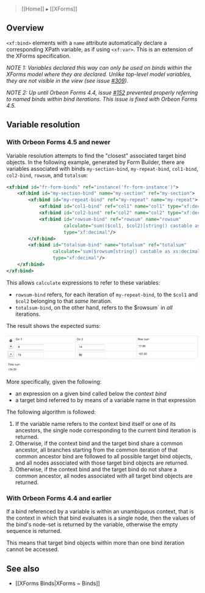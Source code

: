 > [[Home]] ▸ [[XForms]]

## Overview

`<xf:bind>` elements with a `name` attribute automatically declare a corresponding XPath variable, as if using `<xf:var>`. This is an extension of the XForms specification.

*NOTE 1: Variables declared this way can only be used on binds within the XForms model where they are declared. Unlike top-level model variables, they are not visible in the view (see issue [#309](https://github.com/orbeon/orbeon-forms/issues/309)).*

*NOTE 2: Up until Orbeon Forms 4.4, issue [#152](https://github.com/orbeon/orbeon-forms/issues/152) prevented properly referring to named binds within bind iterations. This issue is fixed with Orbeon Forms 4.5.*

## Variable resolution

### With Orbeon Forms 4.5 and newer

Variable resolution attempts to find the "closest" associated target bind objects. In the following example, generated by Form Builder, there are variables associated with binds `my-section-bind`, `my-repeat-bind`, `col1-bind`, `col2-bind`, `rowsum`, and `totalsum`:

```xml
<xf:bind id="fr-form-binds" ref="instance('fr-form-instance')">
    <xf:bind id="my-section-bind" name="my-section" ref="my-section">
        <xf:bind id="my-repeat-bind" ref="my-repeat" name="my-repeat">
            <xf:bind id="col1-bind" ref="col1" name="col1" type="xf:decimal"/>
            <xf:bind id="col2-bind" ref="col2" name="col2" type="xf:decimal"/>
            <xf:bind id="rowsum-bind" ref="rowsum" name="rowsum"
                     calculate="sum(($col1, $col2)[string() castable as xs:decimal], 0.0)"
                     type="xf:decimal"/>
        </xf:bind>
        <xf:bind id="totalsum-bind" name="totalsum" ref="totalsum"
                 calculate="sum($rowsum[string() castable as xs:decimal], 0.0)"
                 type="xf:decimal"/>
    </xf:bind>
</xf:bind>
```

This allows `calculate` expressions to refer to these variables:

- `rowsum-bind` refers, for each iteration of `my-repeat-bind`, to the `$col1` and `$col2` belonging to that *same* iteration.
- `totalsum-bind`, on the other hand, refers to the $rowsum` in *all* iterations.

The result shows the expected sums:

![XForms Sums](images/xforms-sums.png)

More specifically, given the following:

- an expression on a given bind called below the *context bind*
- a target bind referred to by means of a variable name in that expression

The following algorithm is followed:

1. If the variable name refers to the context bind itself or one of its ancestors, the single node corresponding to the current bind iteration is returned.
2. Otherwise, if the context bind and the target bind share a common ancestor, all branches starting from the common iteration of that common ancestor bind are followed to all possible target bind objects, and all nodes associated with those target bind objects are returned.
3. Otherwise, if the context bind and the target bind do not share a common ancestor, all nodes associated with all target bind objects are returned.

### With Orbeon Forms 4.4 and earlier

If a bind referenced by a variable is within an unambiguous context, that is the context in which that bind evaluates is a single node, then the values of the bind's node-set is returned by the variable, otherwise the empty sequence is returned.

This means that target bind objects within more than one bind iteration cannot be accessed.

## See also

- [[XForms Binds|XForms ~ Binds]]

